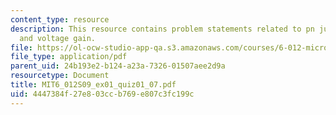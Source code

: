 ```yaml
---
content_type: resource
description: This resource contains problem statements related to pn junction diodes
  and voltage gain.
file: https://ol-ocw-studio-app-qa.s3.amazonaws.com/courses/6-012-microelectronic-devices-and-circuits-spring-2009/4447384f27e803ccb769e807c3fc199c_MIT6_012S09_ex01_quiz01_07.pdf
file_type: application/pdf
parent_uid: 24b193e2-b124-a23a-7326-01507aee2d9a
resourcetype: Document
title: MIT6_012S09_ex01_quiz01_07.pdf
uid: 4447384f-27e8-03cc-b769-e807c3fc199c
---
```

